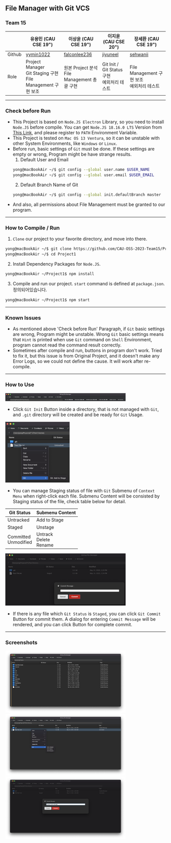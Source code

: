 ## File Manager with Git VCS

### Team 15

| | 유용민 (CAU CSE 19") | 이상윤 (CAU CSE 19") | 이지윤 (CAU CSE 20") | 장세환 (CAU CSE 19") |
|-|-|-|-|-|
| Github | [yymin1022](https://github.com/yymin1022) | [falconlee236](https://github.com/falconlee236) | [jiyuneel](https://github.com/jiyuneel) | [sehwanii](https://github.com/sehwanii) |
| Role  | Project Manager <br> Git Staging 구현 <br> File Management 구현 보조 | 원본 Project 분석 <br> File Management 총괄 구현 | Git Init / Git Status 구현 <br> 예외처리 테스트 | File Management 구현 보조 <br> 예외처리 테스트 |

---

### Check before Run

- This Project is based on `Node.JS Electron` Library, so you need to install `Node.JS` before compile. You can get `Node.JS 18.16.0 LTS` Version from [This Link](https://node.js.org), and please register to `PATH` Environment Variable.
- This Project is tested on `Mac OS 13 Ventura`, so it can be unstable with other System Environments, like `Windows` or `Linux`.
- Before run, basic settings of `Git` must be done. If these settings are empty or wrong, Program might be have strange results.
  1. Default User and Email
    ```bash
    yong@macBookAir ~/$ git config --global user.name $USER_NAME
    yong@macBookAir ~/$ git config --global user.email $USER_EMAIL
    ```
  2. Default Branch Name of Git
    ```bash
    yong@macBookAir ~/$ git config --global init.defaultBranch master
    ```
- And also, all permissions about File Management must be granted to our program.

---

### How to Compile / Run
1. `Clone` our project to your favorite directory, and move into there.
```bash
yong@macBookAir ~/$ git clone https://github.com/CAU-OSS-2023-Team15/Project-1 Project1
yong@macBookAir ~/$ cd Project1 
```

2. Install Dependency Packages for `Node.JS`.
```bash
yong@macBookAir ~/Project1$ npm install
```

3. Compile and run our project. `start` command is defined at `package.json`.정의되어있습니다.
```bash
yong@macBookAir ~/Project1$ npm start
```

---

### Known Issues
- As mentioned above 'Check before Run' Paragraph, if `Git` basic settings are wrong, Program might be unstable.
Wrong `Git` basic settings means that `Hint` is printed when use `Git` command on `Shell` Environment, program cannot read the command result correctly.
- Sometimes after compile and run, buttons in program don't work. Tried to fix it, but this issue is from Original Project, and it doesn't make any Error Logs, so we could not define the cause. It will work after re-compile.

---

### How to Use

<img src="README_Assets/Proj1_4.png" width="75%">

- Click `Git Init` Button inside a directory, that is not managed with `Git`, and `.git` directory will be created and be ready for `Git` Usage.

<img src="README_Assets/Proj1_5.png" width="40%">

- You can manage Staging status of file with `Git` Submenu of `Context Menu` when right-click each file. Submenu Content will be consisted by Staging status of the file, check table below for detail.

| Git Status | Submenu Content |
|---------|-----------|
| Untracked | Add to Stage |
| Staged | Unstage |
| Committed <br> Unmodified | Untrack <br> Delete <br> Rename |

<img src="README_Assets/Proj1_6.png" width="75%">

- If there is any file which `Git Status` is `Staged`, you can click `Git Commit` Button for commit them. A dialog for entering `Commit Message` will be rendered, and you can click Button for complete commit.

---

### Screenshots

<img src="README_Assets/Proj1_1.png" width="75%">
<img src="README_Assets/Proj1_2.png" width="75%">
<img src="README_Assets/Proj1_3.png" width="75%">
